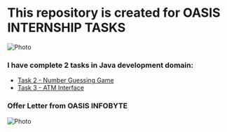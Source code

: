 # This repository is created for OASIS INTERNSHIP TASKS

![Photo](https://media-exp1.licdn.com/dms/image/C4E1BAQGNv4Xh82Q7lg/company-background_10000/0/1642593898924?e=2147483647&v=beta&t=nlXjYG5jvf9u0FxKT_dRQ04gBpC06hhONmac8548KYk)

### I have complete 2 tasks in Java development domain:


- [Task 2 - Number Guessing Game](https://github.com/Prashant-ranjan-singh-123/OasisInfobyte_Java_Project/tree/main/Task%202)
- [Task 3 - ATM Interface](https://github.com/Prashant-ranjan-singh-123/OasisInfobyte_Java_Project/tree/main/Task%203)

### Offer Letter from OASIS INFOBYTE
![Photo](https://media-exp1.licdn.com/dms/image/C4D1FAQGljfsNv-hBbg/feedshare-document-images_800/1/1659880277207?e=1660780800&v=beta&t=nlNVOTLd9zre-bjqM5kAfg2ilWpbqfZLyakdFyKu8w8)
